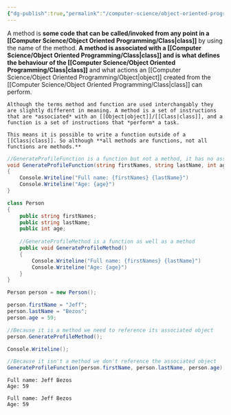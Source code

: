 ```yaml
---
{"dg-publish":true,"permalink":"/computer-science/object-oriented-programming/methods/","tags":["#beginner","intermediate","unfinished"]}
---
```


A method is **some code that can be called/invoked from any point in a [[Computer Science/Object Oriented Programming/Class\|class]]** by using the name of the method. **A method is associated with a [[Computer Science/Object Oriented Programming/Class\|class]] and is what defines the behaviour of the [[Computer Science/Object Oriented Programming/Class\|class]]** and what actions an [[Computer Science/Object Oriented Programming/Object\|object]] created from the [[Computer Science/Object Oriented Programming/Class\|class]] can perform.

```ad-warning
Although the terms method and function are used interchangably they are slightly different in meaning. A method is a set of instructions that are *associated* with an [[Object|object]]/[[Class|class]], and a function is a set of instructions that *perform* a task. 

This means it is possible to write a function outside of a [[Class|class]]. So although **all methods are functions, not all functions are methods.**
```
```csharp
//GenerateProfileFunction is a function but not a method, it has no associated class
void GenerateProfileFunction(string firstNames, string lastName, int age)
{
	Console.Writeline("Full name: {firstNames} {lastName}")
	Console.Writeline("Age: {age}")
}

class Person 
{
	public string firstNames;
	public string lastName;
	public int age;
	
	//GenerateProfileMethod is a function as well as a method
	public void GenerateProfileMethod()
	{
		Console.Writeline("Full name: {firstNames} {lastName}")
		Console.Writeline("Age: {age}")
	}
}

Person person = new Person();

person.firstName = "Jeff";
person.lastName = "Bezos";
person.age = 59;

//Because it is a method we need to reference its associated object
person.GenerateProfileMethod();

Console.Writeline();

//Because it isn't a method we don't reference the associated object
GenerateProfileFunction(person.firstName, person.lastName, person.age);

```
```output
Full name: Jeff Bezos
Age: 59

Full name: Jeff Bezos
Age: 59
```
